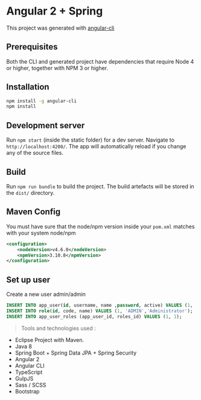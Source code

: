 # Angular 2 + Spring
This project was generated with [angular-cli](https://github.com/angular/angular-cli)

## Prerequisites
Both the CLI and generated project have dependencies that require Node 4 or higher, together
with NPM 3 or higher.

## Installation
```bash
npm install -g angular-cli
npm install
```

## Development server
Run `npm start` (inside the static folder) for a dev server. Navigate to `http://localhost:4200/`. The app will automatically reload if you change any of the source files.

## Build
Run `npm run bundle` to build the project. The build artefacts will be stored in the `dist/` directory.

## Maven Config
You must have sure that the node/npm version inside your `pom.xml` matches with your system node/npm 

```xml
<configuration>
    <nodeVersion>v4.6.0</nodeVersion>
    <npmVersion>3.10.8</npmVersion>
</configuration>
```

## Set up user
Create a new user admin/admin

```sql 
INSERT INTO app_user(id, username, name ,password, active) VALUES (1, 'admin', 'Administrator' ,'$2a$10$wfUc57Xbt8cfI7j04nu9HuHXViVBA5BkSO7Xjlq/.5f4Y8B0AMIUC', true);
INSERT INTO role(id, code, name) VALUES (1, 'ADMIN','Administrator');
INSERT INTO app_user_roles (app_user_id, roles_id) VALUES (1, 1); 
```

>Tools and technologies used :
  - Eclipse Project with Maven.
  - Java 8
  - Spring Boot + Spring Data JPA + Spring Security
  - Angular 2
  - Angular CLI
  - TypeScript
  - GulpJS
  - Sass / SCSS
  - Bootstrap